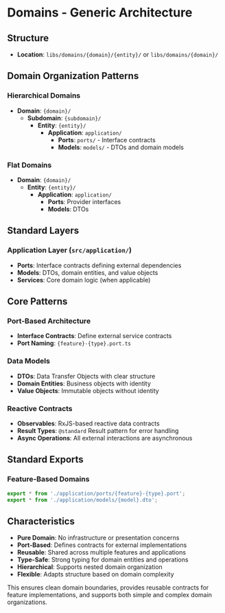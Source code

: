 # Domains - Generic Architecture

## Structure
- **Location**: `libs/domains/{domain}/{entity}/` or `libs/domains/{domain}/`

## Domain Organization Patterns

### **Hierarchical Domains**
- **Domain**: `{domain}/`
  - **Subdomain**: `{subdomain}/`
    - **Entity**: `{entity}/`
      - **Application**: `application/`
        - **Ports**: `ports/` - Interface contracts
        - **Models**: `models/` - DTOs and domain models

### **Flat Domains**
- **Domain**: `{domain}/`
  - **Entity**: `{entity}/`
    - **Application**: `application/`
      - **Ports**: Provider interfaces
      - **Models**: DTOs


## Standard Layers

### **Application Layer** (`src/application/`)
- **Ports**: Interface contracts defining external dependencies
- **Models**: DTOs, domain entities, and value objects
- **Services**: Core domain logic (when applicable)

## Core Patterns

### **Port-Based Architecture**
- **Interface Contracts**: Define external service contracts
- **Port Naming**: `{feature}-{type}.port.ts`

### **Data Models**
- **DTOs**: Data Transfer Objects with clear structure
- **Domain Entities**: Business objects with identity
- **Value Objects**: Immutable objects without identity

### **Reactive Contracts**
- **Observables**: RxJS-based reactive data contracts
- **Result Types**: `@standard` Result pattern for error handling
- **Async Operations**: All external interactions are asynchronous

## Standard Exports

### **Feature-Based Domains**
```typescript
export * from './application/ports/{feature}-{type}.port';
export * from './application/models/{model}.dto';
```

## Characteristics
- **Pure Domain**: No infrastructure or presentation concerns
- **Port-Based**: Defines contracts for external implementations
- **Reusable**: Shared across multiple features and applications
- **Type-Safe**: Strong typing for domain entities and operations
- **Hierarchical**: Supports nested domain organization
- **Flexible**: Adapts structure based on domain complexity

This ensures clean domain boundaries, provides reusable contracts for feature implementations, and supports both simple and complex domain organizations.
